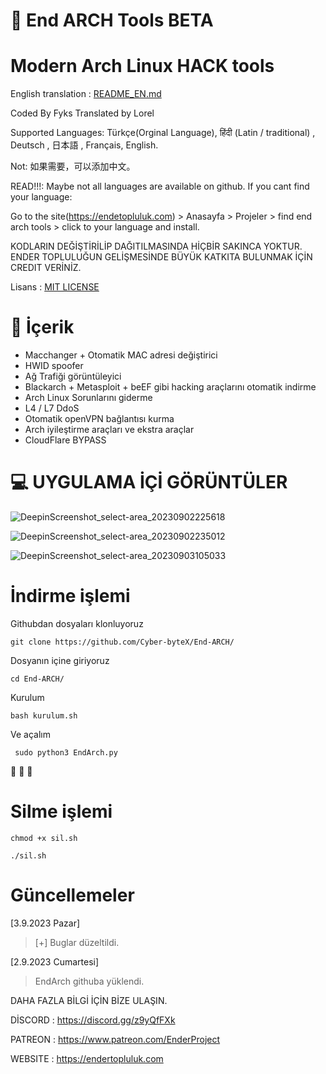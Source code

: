 # 🌌 End ARCH Tools BETA

# Modern Arch Linux HACK tools

English translation : [README_EN.md](https://github.com/scriptkidsensei/End-ARCH/blob/main/EndArchEng/README_EN.md)

Coded By Fyks
Translated by Lorel

Supported Languages: Türkçe(Orginal Language), हिंदी (Latin / traditional) , Deutsch ,  日本語 , Français, English.

Not: 如果需要，可以添加中文。

READ!!!: Maybe not all languages are available on github. If you cant find your language: 

Go to the site(https://endetopluluk.com) > Anasayfa > Projeler > find end arch tools > click to your language and install.

KODLARIN DEĞİŞTİRİLİP DAĞITILMASINDA HİÇBİR SAKINCA YOKTUR. ENDER TOPLULUĞUN GELİŞMESİNDE BÜYÜK KATKITA BULUNMAK İÇİN CREDIT VERİNİZ.

Lisans : [MIT LICENSE](https://github.com/scriptkidsensei/End-ARCH/blob/main/LICENSE)

# 📡  İçerik

- Macchanger + Otomatik MAC adresi değiştirici
- HWID spoofer
- Ağ Trafiği görüntüleyici
- Blackarch + Metasploit + beEF gibi hacking araçlarını otomatik indirme 
- Arch Linux Sorunlarını giderme 
- L4 / L7 DdoS 
- Otomatik openVPN bağlantısı kurma
- Arch iyileştirme araçları ve ekstra araçlar
- CloudFlare BYPASS



# 💻 UYGULAMA İÇİ GÖRÜNTÜLER

![DeepinScreenshot_select-area_20230902225618](https://github.com/scriptkidsensei/End-ARCH/assets/55909183/668eb98e-1f33-4971-a218-9a5a07018526)

![DeepinScreenshot_select-area_20230902235012](https://github.com/scriptkidsensei/End-ARCH/assets/55909183/382aa659-cb3a-4145-92e5-597834dc240c)

![DeepinScreenshot_select-area_20230903105033](https://github.com/scriptkidsensei/End-ARCH/assets/55909183/0d681e2d-e071-4455-8deb-bf5e3e0fbf08)



# İndirme işlemi

Githubdan dosyaları klonluyoruz 
``` 
git clone https://github.com/Cyber-byteX/End-ARCH/
 ``` 

Dosyanın içine giriyoruz

```
cd End-ARCH/
``` 

Kurulum

``` 
bash kurulum.sh
``` 

Ve açalım

```
 sudo python3 EndArch.py
```

👏 👏 👏 


# Silme işlemi

```
chmod +x sil.sh
```

```
./sil.sh
```

    
# Güncellemeler


 [3.9.2023 Pazar]

> [+] Buglar düzeltildi.

 [2.9.2023 Cumartesi]

> EndArch githuba yüklendi.


DAHA FAZLA BİLGİ İÇİN BİZE ULAŞIN.


 DİSCORD : https://discord.gg/z9yQfFXk
 
 PATREON : https://www.patreon.com/EnderProject
 
 WEBSITE : https://endertopluluk.com





